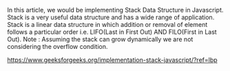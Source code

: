 In this article, we would be implementing Stack Data Structure in Javascript. Stack is a very useful data structure and has a wide range of application. Stack is a linear data structure in which addition or removal of element follows a particular order i.e. LIFO(Last in First Out) AND FILO(First in Last Out).
Note : Assuming the stack can grow dynamically we are not considering the overflow condition.

https://www.geeksforgeeks.org/implementation-stack-javascript/?ref=lbp